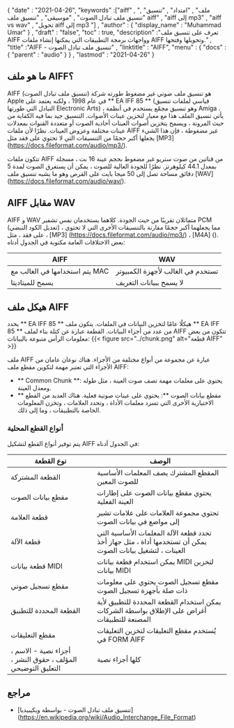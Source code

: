 {
  "date" : "2021-04-26",
  "keywords" :["aiff" , "ملف" , "امتداد" , "تنسيق" , "تنسيق ملف تبادل الصوت" , "موسيقى" , "تنسيق ملف aiff" , "aiff إلى mp3" , "aiff vs wav" , "تحويل aiff إلى mp3 "] ,
  "author" : {
    "display_name" : "Muhammad Umar"
} ,
  "draft" : "false",
  "toc" : true,
  "description" :"تعرف على تنسيق ملف AIFF وواجهات برمجة التطبيقات التي يمكنها إنشاء ملفات AIFF وتحويلها وفتحها." ,
  "title" :"AIFF - تنسيق ملف تبادل الصوت" ,
  "linktitle" : "AIFF",
  "menu" : {
    "docs" : {
      "parent" : "audio"
}
} ,
  "lastmod" : "2021-04-26"
}

## ما هو ملف AIFF؟
AIFF (تنسيق ملف تبادل الصوت) هو تنسيق ملف صوتي غير مضغوط طورته شركة Apple في عام 1998 ، ولكنه يعتمد على ** EA IFF 85 ** (قياسي لملفات تنسيق التبادل التي طورتها Electronic Arts) ، وهو تنسيق مجمّع يستخدم في أنظمة Amiga . يأتي تنسيق الملف هذا مع معيار لتخزين عينات الأصوات. التنسيق جيد بما فيه الكفاية من حيث المرونة ، ويسمح بتخزين أصوات العينات أحادية الصوت أو متعددة القنوات بمعدلات عينات مختلفة وعروض العينات. نظرًا لأن ملفات AIFF غير مضغوطة ، فإن هذا الشيء يجعلها أكبر حجمًا من التنسيقات التي لا تحتوي على فقد مثل [MP3] (https://docs.fileformat.com/audio/mp3/).

تتكون ملفات AIFF من قناتين من صوت ستريو غير مضغوط بحجم عينة 16 بت ، مسجلة بمعدل 44.1 كيلوهرتز. نظرًا للجودة العالية للصوت ، يمكن أن يستغرق الصوت لمدة 5 دقائق مساحة تصل إلى 50 ميجا بايت على القرص وهو ما يشبه تنسيق ملف [WAV] (https://docs.fileformat.com/audio/wav/).

## AIFF مقابل WAV

AIFF و WAV متماثلان تقريبًا من حيث الجودة. كلاهما يستخدمان نفس تشفير PCM (تعديل الكود النبضي) ، مما يجعلهما أكبر حجمًا مقارنة بالتنسيقات الأخرى التي لا تحتوي على فقد ، مثل ، [MP3] (https://docs.fileformat.com/audio/mp3/) ، [M4A] (). بعض الاختلافات العامة مكتوبة في الجدول أدناه:

| AIFF | WAV |
---|---|
| يتم استخدامها في الغالب مع MAC | تستخدم في الغالب لأجهزة الكمبيوتر |
| يسمح للميتاديتا | لا يسمح ببيانات التعريف |

## هيكل ملف AIFF

يحدد ** EA IFF 85 ** هيكلًا عامًا لتخزين البيانات في الملفات. يتكون ملف ** EA IFF 85 ** من عدد من أجزاء البيانات. القطعة عبارة عن كتلة بناء لملف AIFF تتكون من بعض معلومات الرأس متبوعة بالبيانات:
{{< figure src="../chunk.png" alt="قطعة AIFF" >}}

ملف AIFF عبارة عن مجموعة من أنواع مختلفة من الأجزاء. هناك نوعان عامان من الأجزاء التي تعتبر مهمة لتكوين مقطع ملف AIFF:
- ** Common Chunk **: يحتوي على معلمات مهمة تصف صوت العينة ، مثل طوله ومعدل العينة.
- ** مقطع بيانات الصوت **: يحتوي على عينات صوتية فعلية.
هناك العديد من القطع الاختيارية الأخرى التي تسرد معلمات الأداة ، وتحدد العلامات ، وتخزن المعلومات الخاصة بالتطبيقات ، وما إلى ذلك.

### أنواع القطع المحلية

يتم توفير أنواع القطع لتشكيل AIFF في الجدول أدناه:

| نوع القطعة | الوصف |
---|---|
| القطعة المشتركة | المقطع المشترك يصف المعلمات الأساسية للصوت المعين |
| مقطع بيانات الصوت | يحتوي مقطع بيانات الصوت على إطارات العينة الفعلية |
| قطعة العلامة | تحتوي مجموعة العلامات على علامات تشير إلى مواضع في بيانات الصوت |
| قطعة الآلة | تحدد قطعة الآلة المعلمات الأساسية التي يمكن أن تستخدمها أداة ، مثل جهاز أخذ العينات ، لتشغيل بيانات الصوت |
| قطعة بيانات MIDI | يمكن استخدام قطعة بيانات MIDI لتخزين بيانات MIDI |
| مقطع تسجيل صوتي | مقطع تسجيل الصوت يحتوي على معلومات ذات صلة بأجهزة تسجيل الصوت |
| القطعة المحددة للتطبيق | يمكن استخدام القطعة المحددة للتطبيق لأية أغراض على الإطلاق بواسطة الشركات المصنعة للتطبيقات |
| مقطع التعليقات | يُستخدم مقطع التعليقات لتخزين التعليقات في FORM AIFF |
| أجزاء نصية - الاسم ، المؤلف ، حقوق النشر ، التعليق التوضيحي | كلها أجزاء نصية |

## مراجع ##

* [تنسيق ملف تبادل الصوت - بواسطة ويكيبيديا] (https://en.wikipedia.org/wiki/Audio_Interchange_File_Format)

